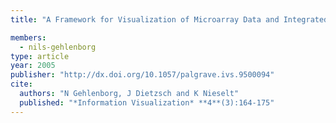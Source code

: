 ```yaml
---
title: "A Framework for Visualization of Microarray Data and Integrated Meta Information"

members:
  - nils-gehlenborg
type: article
year: 2005
publisher: "http://dx.doi.org/10.1057/palgrave.ivs.9500094"
cite:
  authors: "N Gehlenborg, J Dietzsch and K Nieselt"
  published: "*Information Visualization* **4**(3):164-175"
---
```

